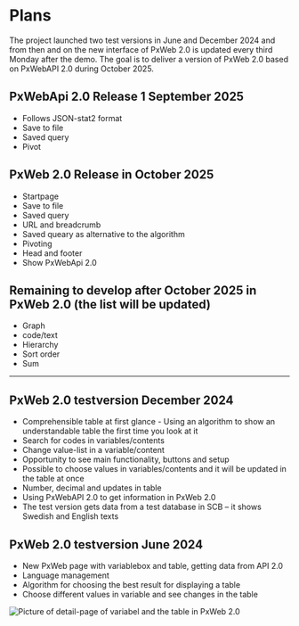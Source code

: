 # Plans

The project launched two test versions in June and December 2024 and from then and on the new interface of PxWeb 2.0 is updated every third Monday after the demo. 
The goal is to deliver a version of PxWeb 2.0 based on PxWebAPI 2.0 during October 2025.

## PxWebApi 2.0 Release 1 September 2025
- Follows JSON-stat2 format
- Save to file
- Saved query
- Pivot

## PxWeb 2.0 Release in October 2025 
- Startpage
- Save to file
- Saved query
- URL and breadcrumb
- Saved queary as alternative to the algorithm
- Pivoting
- Head and footer
- Show PxWebApi 2.0

## Remaining to develop after October 2025 in PxWeb 2.0 (the list will be updated)
- Graph
- code/text
- Hierarchy
- Sort order
- Sum
------------------------------------------------------------------------------------------- 
## PxWeb 2.0 testversion December 2024
- Comprehensible table at first glance - Using an algorithm to show an understandable table the first time you look at it
- Search for codes in variables/contents
- Change value-list in a variable/content
- Opportunity to see main functionality, buttons and setup
- Possible to choose values in variables/contents and it will be updated in the table at once
- Number, decimal and updates in table
- Using PxWebAPI 2.0 to get information in PxWeb 2.0
- The test version gets data from a test database in SCB – it shows Swedish and English texts

## PxWeb 2.0 testversion June 2024
- New PxWeb page with variablebox and table, getting data from API 2.0 
- Language management
- Algorithm for choosing the best result for displaying a table
- Choose different values in variable and see changes in the table

![Picture of detail-page of variabel and the table in PxWeb 2.0](https://github.com/PxTools/PxWeb2/assets/81364833/39acd512-a589-4734-af96-4e76983f644d)




